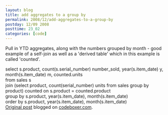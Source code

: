 ```yaml
---
layout: blog
title: add aggregates to a group by
permalink: 2008/12/add-aggregates-to-a-group-by
postday: 12/09 2008
posttime: 23_02
categories: [code]
---
```


<p>Pull in YTD aggregates, along with the numbers grouped by month - good example of a self-join as well as a &#039;derived table&#039; which in this example is called &#039;counted&#039;.</p>
<p>select s.product, count(s.serial_number) number_sold, year(s.item_date) y, month(s.item_date) m, counted.units<br />
from sales s<br />
join (select product, count(serial_number) units from sales group by product) counted on s.product = counted.product<br />
      group by s.product, year(s.item_date), month(s.item_date)<br />
      order by s.product, year(s.item_date), month(s.item_date)<br />
<a href="http://www.digbox.net/index.php/SQL/add-aggregates-to-a-group-by">Original post</a> blogged on <a href="http://codeboxer.com">codeboxer.com</a>.</p>
